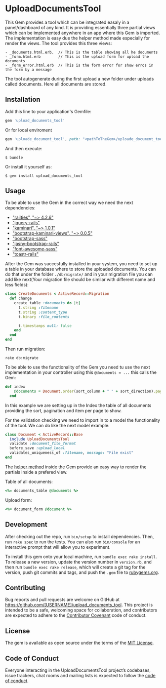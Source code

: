 # UploadDocumentsTool

This Gem provides a tool which can be integrated easaly in a panel/dashboard of any kind. 
It is providing essentially three partial views which can be implemented anywhere in an app where this Gem is imported. The implementation is easy due the helper method made especially for render the views.
The tool provides this three views:

	- _documents.html.erb.  // This is the table showing all he documents
	- _form.html.erb        // This is the upload form for upload the documents
	- _form_error.html.erb  // This is the form error for show erros in the form by a message  

The tool autogenerate during the first upload a new folder under uploads called documents. Here all documents are stored.

## Installation

Add this line to your application's Gemfile:

```ruby
gem 'upload_documents_tool'
```
Or for local enviroment

```ruby
gem 'uploade_document_tool', path: "<pathToTheGem>/uploade_document_tool"
```

And then execute:

    $ bundle

Or install it yourself as:

    $ gem install upload_documents_tool

## Usage

To be able to use the Gem in the correct way we need the next dependencies:

- ["railties", "~> 4.2.6"](https://github.com/rails/rails/tree/master/railties)
- ["jquery-rails"](https://github.com/rails/jquery-rails)
- ["kaminari", "~> 1.0.1"](https://github.com/kaminari/kaminari)
- ["bootstrap-kaminari-views", "~> 0.0.5"](https://github.com/matenia/bootstrap-kaminari-views)
- ["bootstrap-sass"](https://github.com/twbs/bootstrap-sass)
- ["jasny-bootstrap-rails"](http://www.jasny.net/bootstrap/)
- ["font-awesome-sass"](https://github.com/FortAwesome/font-awesome-sass)
- ["toastr-rails"](https://github.com/tylergannon/toastr-rails)

After the Gem was succesfully installed in your system, you need to set up a table in your database where to store the uploaded documents. You can do that under the folder `./db/migrate/` and in your migration file you can add like next(Your migration file should be similar with different name and less fields):

```ruby
class CreateDocuments < ActiveRecord::Migration
  def change
    create_table :documents do |t|
      t.string :filename
      t.string :content_type
      t.binary :file_contents

      t.timestamps null: false
    end
  end
end
```

Then run migration:

```
rake db:migrate
```

To be able to use the functionality of the Gem you need tu use the next implementation in your controller using this `@documents = ...` this calls the Gem:

```ruby
def index
    @documents = Document.order(sort_column + " " + sort_direction).page(params[:page]).per(params[:limit])
  end
```

In this example we are setting up in the Index the table of all documents providing the sort, pagination and item per page to show.

For the validation checking we need to import in to a model the functionality of the tool.
We can do like the next model example:

```ruby
class Document < ActiveRecord::Base
  include UploadDocumentsTool
  validate :document_file_format
  before_save :upload_local
  validates_uniqueness_of :filename, message: "File exist"
end
```

The [helper method](https://github.com/Jakub41/upload_documents_tool/blob/master/app/helpers/upload_document_tool_helper.rb) inside the Gem provide an easy way to render the partials inside a prefered view.
 
Table of all documents:

```ruby
<%= documents_table @documents %>
```

Upload form:

```ruby
<%= document_form @document %>
```
 


## Development

After checking out the repo, run `bin/setup` to install dependencies. Then, run `rake spec` to run the tests. You can also run `bin/console` for an interactive prompt that will allow you to experiment.

To install this gem onto your local machine, run `bundle exec rake install`. To release a new version, update the version number in `version.rb`, and then run `bundle exec rake release`, which will create a git tag for the version, push git commits and tags, and push the `.gem` file to [rubygems.org](https://rubygems.org).

## Contributing

Bug reports and pull requests are welcome on GitHub at https://github.com/[USERNAME]/upload_documents_tool. This project is intended to be a safe, welcoming space for collaboration, and contributors are expected to adhere to the [Contributor Covenant](http://contributor-covenant.org) code of conduct.

## License

The gem is available as open source under the terms of the [MIT License](https://opensource.org/licenses/MIT).

## Code of Conduct

Everyone interacting in the UploadDocumentsTool project’s codebases, issue trackers, chat rooms and mailing lists is expected to follow the [code of conduct](https://github.com/[USERNAME]/upload_documents_tool/blob/master/CODE_OF_CONDUCT.md).
